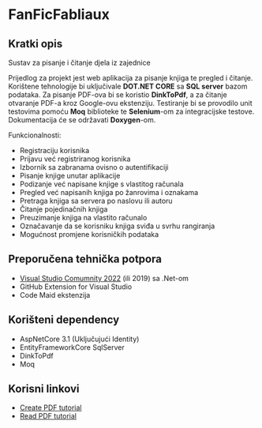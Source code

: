 # FanFicFabliaux
## Kratki opis
Sustav za pisanje i čitanje djela iz zajednice

Prijedlog za projekt jest web aplikacija za pisanje knjiga te pregled i čitanje. 
Korištene tehnologije bi uključivale **DOT.NET CORE** sa **SQL server** bazom podataka. 
Za pisanje PDF-ova bi se koristio **DinkToPdf**, a za čitanje otvaranje PDF-a kroz Google-ovu ekstenziju. 
Testiranje bi se provodilo unit testovima pomoću **Moq** biblioteke te **Selenium**-om za integracijske testove. 
Dokumentacija će se održavati **Doxygen**-om.

Funkcionalnosti:
-	Registraciju korisnika
-	Prijavu već registriranog korisnika
-	Izbornik sa zabranama ovisno o autentifikaciji
-	Pisanje knjige unutar aplikacije
-	Podizanje već napisane knjige s vlastitog računala
-	Pregled već napisanih knjiga po žanrovima i oznakama
-	Pretraga knjiga sa servera po naslovu ili autoru
-	Čitanje pojedinačnih knjiga
-	Preuzimanje knjiga na vlastito računalo
-	Označavanje  da se korisniku knjiga sviđa u svrhu rangiranja
-	Mogućnost promjene korisničkih podataka


## Preporučena tehnička potpora
- [Visual Studio Comumnity 2022](https://visualstudio.microsoft.com/downloads/) (ili 2019) sa .Net-om
- GitHub Extension for Visual Studio
- Code Maid ekstenzija

## Korišteni dependency
- AspNetCore 3.1 (Uključujući Identity)
- EntityFrameworkCore SqlServer
- DinkToPdf
- Moq

## Korisni linkovi
- [Create PDF tutorial](https://www.infoworld.com/article/3605276/how-to-create-pdf-documents-in-aspnet-core-5.html)
- [Read PDF tutorial](https://stackoverflow.com/questions/60444003/how-can-i-create-and-display-a-pdf-file-for-a-net-core-mvc-web-application)
